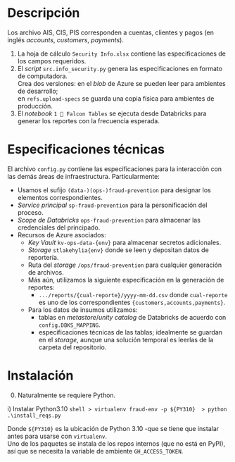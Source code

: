 # Descripción

Los archivo AIS, CIS, PIS corresponden a cuentas, clientes y pagos (en inglés 
_accounts_, _customers_, _payments_).  

1. La hoja de cálculo `Security Info.xlsx` contiene las especificaciones de los campos
requeridos.  
2. El _script_ `src.info_security.py` genera las especificaciones en formato de computadora.  
    Crea dos versiones: en el _blob_ de Azure se pueden leer para ambientes de desarrollo;   
    en `refs.upload-specs` se guarda una copia física para ambientes de producción.  
3. El _notebook_ `1 🦝 Falcon Tables` se ejecuta desde Databricks para generar 
    los reportes con la frecuencia esperada.  


# Especificaciones técnicas

El archivo `config.py` contiene las especificaciones para la interacción con las 
demás áreas de infraestructura.  Particularmente:  

* Usamos el sufijo `(data-)(ops-)fraud-prevention` para designar los elementos correspondientes.  
* _Service principal_ `sp-fraud-prevention` para la personificación del proceso. 
* _Scope de Databricks_ `ops-fraud-prevention` para almacenar las credenciales del
    principado.
* Recursos de Azure asociados:
  * _Key Vault_ `kv-ops-data-{env}` para almacenar secretos adicionales.  
  * _Storage_ `stlakehylia{env}` donde se leen y depositan datos de reportería.  
  * Ruta del _storage_ `/ops/fraud-prevention` para cualquier generación de archivos.  
  * Más aún, utilizamos la siguiente especificación en la generación de reportes: 
    - `.../reports/{cual-reporte}/yyyy-mm-dd.csv` donde `cual-reporte` es uno de 
      los correspondientes `{customers,accounts,payments}`.  
  * Para los datos de insumos utilizamos:  
    - tablas en _metastore_/_unity catalog_ de Databricks de acuerdo con `config.DBKS_MAPPING`. 
    - especificaciones técnicas de las tablas; idealmente se guardan en el _storage_, 
      aunque una solución temporal es leerlas de la carpeta del repositorio.  


# Instalación

0. Naturalmente se requiere Python.  
  
  i) Instalar Python3.10
    ```shell
    > virtualenv fraud-env -p ${PY310} 
    > python .\install_reqs.py
    ```
    

  Donde `${PY310}` es la ubicación de Python 3.10 -que se tiene que instalar antes 
  para usarse con `virtualenv`.  
  Uno de los paquetes se instala de los repos internos (que no está en PyPI), así 
  que se necesita la variable de ambiente `GH_ACCESS_TOKEN`.  




